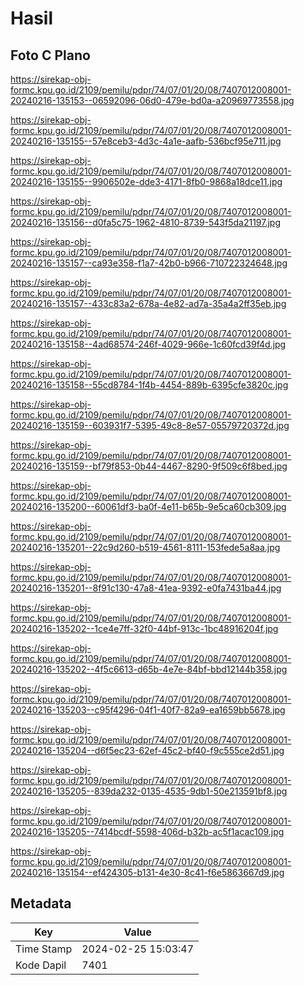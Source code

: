 # Hasil

## Foto C Plano

https://sirekap-obj-formc.kpu.go.id/2109/pemilu/pdpr/74/07/01/20/08/7407012008001-20240216-135153--06592096-06d0-479e-bd0a-a20969773558.jpg

https://sirekap-obj-formc.kpu.go.id/2109/pemilu/pdpr/74/07/01/20/08/7407012008001-20240216-135155--57e8ceb3-4d3c-4a1e-aafb-536bcf95e711.jpg

https://sirekap-obj-formc.kpu.go.id/2109/pemilu/pdpr/74/07/01/20/08/7407012008001-20240216-135155--9906502e-dde3-4171-8fb0-9868a18dce11.jpg

https://sirekap-obj-formc.kpu.go.id/2109/pemilu/pdpr/74/07/01/20/08/7407012008001-20240216-135156--d0fa5c75-1962-4810-8739-543f5da21197.jpg

https://sirekap-obj-formc.kpu.go.id/2109/pemilu/pdpr/74/07/01/20/08/7407012008001-20240216-135157--ca93e358-f1a7-42b0-b966-710722324648.jpg

https://sirekap-obj-formc.kpu.go.id/2109/pemilu/pdpr/74/07/01/20/08/7407012008001-20240216-135157--433c83a2-678a-4e82-ad7a-35a4a2ff35eb.jpg

https://sirekap-obj-formc.kpu.go.id/2109/pemilu/pdpr/74/07/01/20/08/7407012008001-20240216-135158--4ad68574-246f-4029-966e-1c60fcd39f4d.jpg

https://sirekap-obj-formc.kpu.go.id/2109/pemilu/pdpr/74/07/01/20/08/7407012008001-20240216-135158--55cd8784-1f4b-4454-889b-6395cfe3820c.jpg

https://sirekap-obj-formc.kpu.go.id/2109/pemilu/pdpr/74/07/01/20/08/7407012008001-20240216-135159--603931f7-5395-49c8-8e57-05579720372d.jpg

https://sirekap-obj-formc.kpu.go.id/2109/pemilu/pdpr/74/07/01/20/08/7407012008001-20240216-135159--bf79f853-0b44-4467-8290-9f509c6f8bed.jpg

https://sirekap-obj-formc.kpu.go.id/2109/pemilu/pdpr/74/07/01/20/08/7407012008001-20240216-135200--60061df3-ba0f-4e11-b65b-9e5ca60cb309.jpg

https://sirekap-obj-formc.kpu.go.id/2109/pemilu/pdpr/74/07/01/20/08/7407012008001-20240216-135201--22c9d260-b519-4561-8111-153fede5a8aa.jpg

https://sirekap-obj-formc.kpu.go.id/2109/pemilu/pdpr/74/07/01/20/08/7407012008001-20240216-135201--8f91c130-47a8-41ea-9392-e0fa7431ba44.jpg

https://sirekap-obj-formc.kpu.go.id/2109/pemilu/pdpr/74/07/01/20/08/7407012008001-20240216-135202--1ce4e7ff-32f0-44bf-913c-1bc48916204f.jpg

https://sirekap-obj-formc.kpu.go.id/2109/pemilu/pdpr/74/07/01/20/08/7407012008001-20240216-135202--4f5c6613-d65b-4e7e-84bf-bbd12144b358.jpg

https://sirekap-obj-formc.kpu.go.id/2109/pemilu/pdpr/74/07/01/20/08/7407012008001-20240216-135203--c95f4296-04f1-40f7-82a9-ea1659bb5678.jpg

https://sirekap-obj-formc.kpu.go.id/2109/pemilu/pdpr/74/07/01/20/08/7407012008001-20240216-135204--d6f5ec23-62ef-45c2-bf40-f9c555ce2d51.jpg

https://sirekap-obj-formc.kpu.go.id/2109/pemilu/pdpr/74/07/01/20/08/7407012008001-20240216-135205--839da232-0135-4535-9db1-50e213591bf8.jpg

https://sirekap-obj-formc.kpu.go.id/2109/pemilu/pdpr/74/07/01/20/08/7407012008001-20240216-135205--7414bcdf-5598-406d-b32b-ac5f1acac109.jpg

https://sirekap-obj-formc.kpu.go.id/2109/pemilu/pdpr/74/07/01/20/08/7407012008001-20240216-135154--ef424305-b131-4e30-8c41-f6e5863667d9.jpg


## Metadata

| Key        | Value               |
| ---------- | ------------------- |
| Time Stamp | 2024-02-25 15:03:47 |
| Kode Dapil | 7401                |



